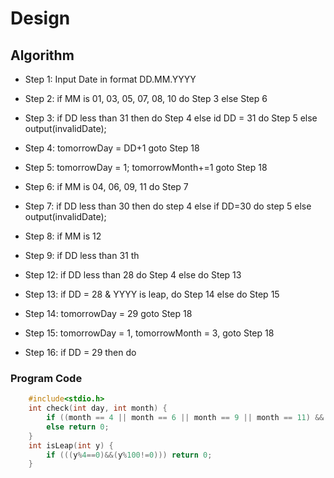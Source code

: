 # Design
## Algorithm
- Step 1: Input Date in format DD.MM.YYYY	
- Step 2: if MM is 01, 03, 05, 07, 08, 10 do Step 3 else Step 6
- Step 3: if DD less than 31 then do Step 4 else id DD = 31 do Step 5 else output(invalidDate);
- Step 4: tomorrowDay = DD+1 goto Step 18
- Step 5: tomorrowDay = 1; tomorrowMonth+=1 goto Step 18
- Step 6: if MM is 04, 06, 09, 11 do Step 7
- Step 7: if DD less than 30 then do step 4 else if DD=30 do step 5 else output(invalidDate);
- Step 8: if MM is 12
- Step 9: if DD less than 31 th



- Step 12: if DD less than 28 do Step 4 else do Step 13
- Step 13: if DD = 28 & YYYY is leap, do Step 14 else do Step 15
- Step 14: tomorrowDay = 29 goto Step 18
- Step 15: tomorrowDay = 1, tomorrowMonth = 3, goto Step 18
- Step 16: if DD = 29 then do





### Program Code
```c
	#include<stdio.h>
	int check(int day, int month) {
		if ((month == 4 || month == 6 || month == 9 || month == 11) && day == 31) return 1;
		else return 0;
	}
	int isLeap(int y) {
		if (((y%4==0)&&(y%100!=0))) return 0;
	}
```
